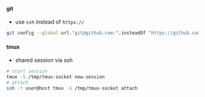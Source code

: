 
#### git
*  use `ssh` instead of `https://`
```sh
git config --global url."git@github.com:".insteadOf "https://github.com/"
```

#### tmux
* shared session via ssh
```sh
# start session
tmux -S /tmp/tmux-socket new-session
# attach
ssh -t user@host tmux -S /tmp/tmux-socket attach
```


